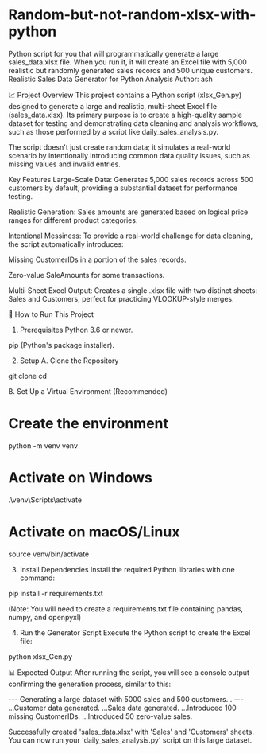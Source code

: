 # Random-but-not-random-xlsx-with-python
Python script for you that will programmatically generate a large sales_data.xlsx file. When you run it, it will create an Excel file with 5,000 realistic but randomly generated sales records and 500 unique customers.
Realistic Sales Data Generator for Python Analysis
Author: ash

📈 Project Overview
This project contains a Python script (xlsx_Gen.py) designed to generate a large and realistic, multi-sheet Excel file (sales_data.xlsx). Its primary purpose is to create a high-quality sample dataset for testing and demonstrating data cleaning and analysis workflows, such as those performed by a script like daily_sales_analysis.py.

The script doesn't just create random data; it simulates a real-world scenario by intentionally introducing common data quality issues, such as missing values and invalid entries.

Key Features
Large-Scale Data: Generates 5,000 sales records across 500 customers by default, providing a substantial dataset for performance testing.

Realistic Generation: Sales amounts are generated based on logical price ranges for different product categories.

Intentional Messiness: To provide a real-world challenge for data cleaning, the script automatically introduces:

Missing CustomerIDs in a portion of the sales records.

Zero-value SaleAmounts for some transactions.

Multi-Sheet Excel Output: Creates a single .xlsx file with two distinct sheets: Sales and Customers, perfect for practicing VLOOKUP-style merges.

🚀 How to Run This Project
1. Prerequisites
Python 3.6 or newer.

pip (Python's package installer).

2. Setup
A. Clone the Repository

git clone <your-repository-url>
cd <repository-folder-name>

B. Set Up a Virtual Environment (Recommended)

# Create the environment
python -m venv venv

# Activate on Windows
.\venv\Scripts\activate

# Activate on macOS/Linux
source venv/bin/activate

3. Install Dependencies
Install the required Python libraries with one command:

pip install -r requirements.txt

(Note: You will need to create a requirements.txt file containing pandas, numpy, and openpyxl)

4. Run the Generator Script
Execute the Python script to create the Excel file:

python xlsx_Gen.py

📊 Expected Output
After running the script, you will see a console output confirming the generation process, similar to this:

--- Generating a large dataset with 5000 sales and 500 customers... ---
...Customer data generated.
...Sales data generated.
...Introduced 100 missing CustomerIDs.
...Introduced 50 zero-value sales.

Successfully created 'sales_data.xlsx' with 'Sales' and 'Customers' sheets.
You can now run your 'daily_sales_analysis.py' script on this large dataset.
